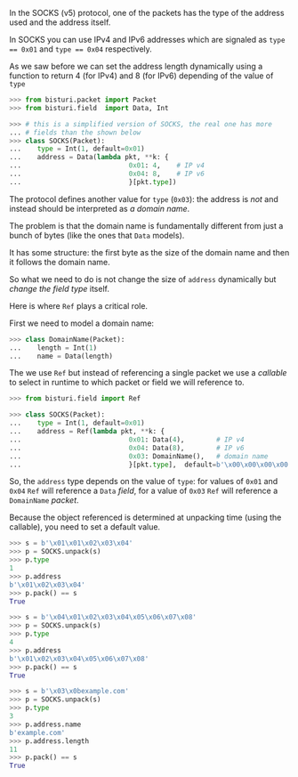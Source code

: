 In the SOCKS (v5) protocol, one of the packets has the type of
the address used and the address itself.

In SOCKS you can use IPv4 and IPv6 addresses which are signaled as
`type == 0x01` and `type == 0x04` respectively.

As we saw before we can set the address length dynamically using
a function to return 4 (for IPv4) and 8 (for IPv6) depending of the
value of `type`

```python
>>> from bisturi.packet import Packet
>>> from bisturi.field  import Data, Int

>>> # this is a simplified version of SOCKS, the real one has more
... # fields than the shown below
>>> class SOCKS(Packet):
...    type = Int(1, default=0x01)
...    address = Data(lambda pkt, **k: {
...                           0x01: 4,    # IP v4
...                           0x04: 8,    # IP v6
...                           }[pkt.type])
```

The protocol defines another value for `type` (`0x03`): the address is *not*
and instead should be interpreted as *a domain name*.

The problem is that the domain name is fundamentally different from just
a bunch of bytes (like the ones that `Data` models).

It has some structure: the first byte as the size of the domain name and
then it follows the domain name.

So what we need to do is not change the size of `address` dynamically
but *change the field type* itself.

Here is where `Ref` plays a critical role.

First we need to model a domain name:

```python
>>> class DomainName(Packet):
...    length = Int(1)
...    name = Data(length)
```

The we use `Ref` but instead of referencing a single packet we
use a *callable* to select in runtime to which packet or field
we will reference to.

```python
>>> from bisturi.field import Ref

>>> class SOCKS(Packet):
...    type = Int(1, default=0x01)
...    address = Ref(lambda pkt, **k: {
...                           0x01: Data(4),        # IP v4
...                           0x04: Data(8),        # IP v6
...                           0x03: DomainName(),   # domain name
...                           }[pkt.type],  default=b'\x00\x00\x00\x00')
```

So, the `address` type depends on the value of `type`: for values
of `0x01` and `0x04` `Ref` will reference a `Data` *field*, for
a value of `0x03` `Ref` will reference a `DomainName` *packet*.

Because the object referenced is determined at unpacking time
(using the callable), you need to set a default value.

```python
>>> s = b'\x01\x01\x02\x03\x04'
>>> p = SOCKS.unpack(s)
>>> p.type
1
>>> p.address
b'\x01\x02\x03\x04'
>>> p.pack() == s
True

>>> s = b'\x04\x01\x02\x03\x04\x05\x06\x07\x08'
>>> p = SOCKS.unpack(s)
>>> p.type
4
>>> p.address
b'\x01\x02\x03\x04\x05\x06\x07\x08'
>>> p.pack() == s
True

>>> s = b'\x03\x0bexample.com'
>>> p = SOCKS.unpack(s)
>>> p.type
3
>>> p.address.name
b'example.com'
>>> p.address.length
11
>>> p.pack() == s
True
```

